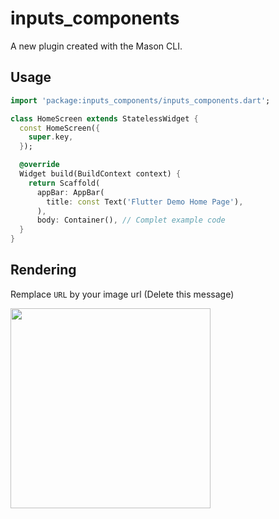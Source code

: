 # inputs_components

A new plugin created with the Mason CLI.

## Usage

```dart
import 'package:inputs_components/inputs_components.dart';

class HomeScreen extends StatelessWidget {
  const HomeScreen({
    super.key,
  });

  @override
  Widget build(BuildContext context) {
    return Scaffold(
      appBar: AppBar(
        title: const Text('Flutter Demo Home Page'),
      ),
      body: Container(), // Complet example code
  }
}
```


## Rendering

Remplace `URL` by your image url (Delete this message)

<img src="URL" width="320px" />

